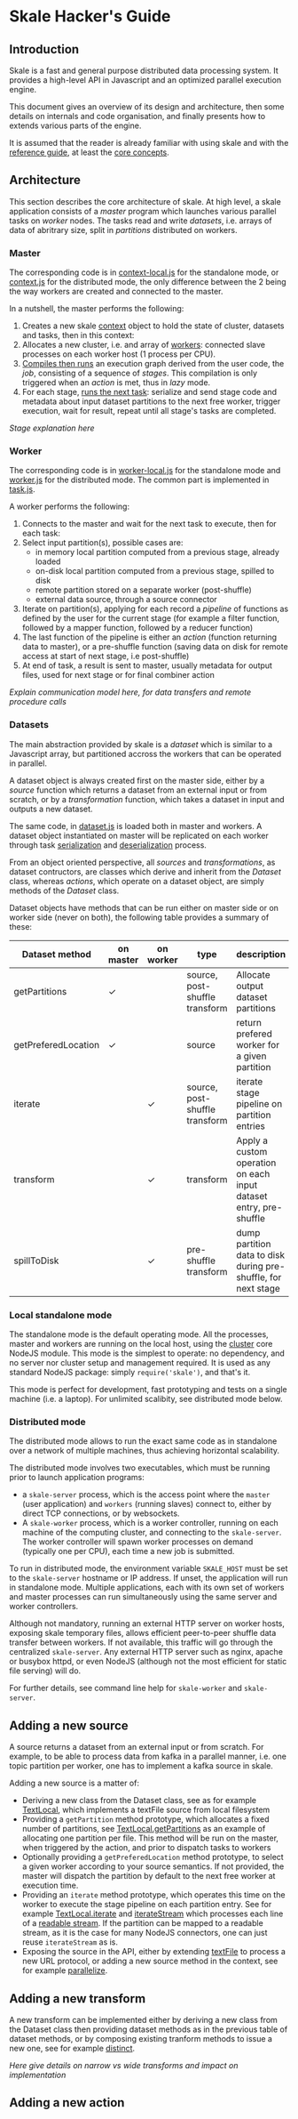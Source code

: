 # Skale Hacker's Guide

## Introduction

Skale is a fast and general purpose distributed data processing system. It provides a high-level API in Javascript and an optimized parallel execution engine.

This document gives an overview of its design and architecture, then some details on internals and code organisation, and finally presents how to extends various parts of the engine.

It is assumed that the reader is already familiar with using skale and with the [reference guide], at least the [core concepts].

## Architecture

This section describes the core architecture of skale. At high level, a skale application consists of a *master* program which launches various parallel tasks on *worker* nodes. The tasks read and write *datasets*, i.e. arrays of data of abritrary size, split in *partitions* distributed on workers.

### Master

The corresponding code is in [context-local.js] for the standalone mode, or [context.js] for the distributed mode, the only difference between the 2 being the way workers are created and connected to the master.

In a nutshell, the master performs the following:

1. Creates a new skale [context] object to hold the state of cluster, datasets and tasks, then in this context:
2. Allocates a new cluster, i.e. and array of [workers]: connected slave processes on each worker host (1 process per CPU).
3. [Compiles then runs] an execution graph derived from the user code, the *job*, consisting of a sequence of *stages*. This compilation is only triggered when an *action* is met, thus in *lazy* mode.
4. For each stage, [runs the next task]: serialize and send stage code and metadata about input dataset partitions to the next free worker, trigger execution, wait for result, repeat until all stage's tasks are completed.

*Stage explanation here*

### Worker

The corresponding code is in [worker-local.js] for the standalone mode and [worker.js] for the distributed mode. The common part is implemented in [task.js].

A worker performs the following:

1. Connects to the master and wait for the next task to execute, then for each task:
2. Select input partition(s), possible cases are:
   - in memory local partition computed from a previous stage, already loaded
   - on-disk local partition computed from a previous stage, spilled to disk
   - remote partition stored on a separate worker (post-shuffle)
   - external data source, through a source connector
3. Iterate on partition(s), applying for each record a *pipeline* of functions as defined by the user for the current stage (for example a filter function, followed by a mapper function, followed by a reducer function)
4. The last function of the pipeline is either an *action* (function returning data to master), or a pre-shuffle function (saving data on disk for remote access at start of next stage, i.e post-shuffle)
5. At end of task, a result is sent to master, usually metadata for output files, used for next stage or for final combiner action

*Explain communication model here, for data transfers and remote procedure calls*

### Datasets

The main abstraction provided by skale is a *dataset* which is similar to a Javascript array, but partitioned accross the workers that can be operated in parallel.

A dataset object is always created first on the master side, either by a *source* function which returns a dataset from an external input or from scratch, or by a *transformation* function, which takes a dataset in input and outputs a new dataset.

The same code, in [dataset.js] is loaded both in master and workers. A dataset object instantiated on master will be replicated on each worker through task [serialization] and [deserialization] process.

From an object oriented perspective, all *sources* and *transformations*, as dataset contructors, are classes which derive and inherit from the *Dataset* class, whereas *actions*, which operate on a dataset object, are simply methods of the *Dataset* class.

Dataset objects have methods that can be run either on master side or on worker side (never on both), the following table provides a summary of these:

|Dataset method     | on master | on worker | type | description |
|-------------------|-----------|-----------|------|-------------|
|getPartitions      | ✓ |   | source, post-shuffle transform| Allocate output dataset partitions |
|getPreferedLocation| ✓ |   | source                        | return prefered worker for a given partition |
|iterate            |   | ✓ | source, post-shuffle transform| iterate stage pipeline on partition entries|
|transform          |   | ✓ | transform                     | Apply a custom operation on each input dataset entry, pre-shuffle|
|spillToDisk        |   | ✓ | pre-shuffle transform         | dump partition data to disk during pre-shuffle, for next stage|

### Local standalone mode

The standalone mode is the default operating mode. All the processes, master and workers are running on the local host, using the [cluster] core NodeJS module. This mode is the simplest to operate: no dependency, and no server nor cluster setup and management required.  It is used as any standard NodeJS package: simply `require('skale')`, and that's it.

This mode is perfect for development, fast prototyping and tests on a single machine (i.e. a laptop). For unlimited scalibity, see distributed mode below.

### Distributed mode

The distributed mode allows to run the exact same code as in standalone over a network of multiple machines, thus achieving horizontal scalability.

The distributed mode involves two executables, which must be running prior to launch application programs:

- a `skale-server` process, which is the access point where the `master` (user application) and `workers` (running slaves) connect to, either by direct TCP connections, or by websockets.
- A `skale-worker` process, which is a worker controller, running on each machine of the computing cluster, and connecting to the `skale-server`. The worker controller will spawn worker processes on demand (typically one per CPU), each time a new job is submitted.

To run in distributed mode, the environment variable `SKALE_HOST` must be set to the `skale-server` hostname or IP address. If unset, the application will run in standalone mode. Multiple applications, each with its own set of workers and master processes can run simultaneously using the same server and worker controllers.

Although not mandatory, running an external HTTP server on worker hosts, exposing skale temporary files, allows efficient peer-to-peer shuffle data transfer between workers. If not available, this traffic will go through the centralized `skale-server`. Any external HTTP server such as nginx, apache or busybox httpd, or even NodeJS (although not the most efficient for static file serving) will do.

For further details, see command line help for `skale-worker` and `skale-server`.

## Adding a new source

A source returns a dataset from an external input or from scratch. For example, to be able to process data from kafka in a parallel manner, i.e. one topic partition per worker, one has to implement a kafka source in skale.

Adding a new source is a matter of:

- Deriving a new class from the Dataset class, see as for example [TextLocal], which implements a textFile source from local filesystem
- Providing a `getPartition` method prototype, which allocates a fixed number of partitions, see [TextLocal.getPartitions] as an example of allocating one partition per file. This method will be run on the master, when triggered by the action, and prior to dispatch tasks to workers
- Optionally providing a `getPreferedLocation` method prototype, to select a given worker according to your source semantics. If not provided, the master will dispatch the partition by default to the next free worker at execution time.
- Providing an `iterate` method prototype, which operates this time on the worker to execute the stage pipeline on each partition entry. See for example [TextLocal.iterate] and [iterateStream] which processes each line of a [readable stream]. If the partition can be mapped to a readable stream, as it is the case for many NodeJS connectors, one can just reuse `iterateStream` as is.
- Exposing the source in the API, either by extending [textFile] to process a new URL protocol, or adding a new source method in the context, see for example [parallelize].

## Adding a new transform

A new transform can be implemented either by deriving a new class from the Dataset class then providing dataset methods as in the previous table of dataset methods, or by composing existing tranform methods to issue a new one, see for example [distinct].

*Here give details on narrow vs wide transforms and impact on implementation*

## Adding a new action

[reference guide]: https://github.com/skale-me/skale-engine/blob/0.7.0/doc/skale-API.md
[core concepts]: https://github.com/skale-me/skale-engine/blob/0.7.0/doc/skale-API.md#core-concepts
[context-local.js]: https://github.com/skale-me/skale-engine/blob/0.7.0/lib/context-local.js
[context.js]: https://github.com/skale-me/skale-engine/blob/0.7.0/lib/context.js
[context]: https://github.com/skale-me/skale-engine/blob/0.7.0/lib/context.js#L22
[workers]: https://github.com/skale-me/skale-engine/blob/0.7.0/lib/context.js#L51-L53
[Compiles then runs]: https://github.com/skale-me/skale-engine/blob/0.7.0/lib/context.js#L223
[runs the next task]: https://github.com/skale-me/skale-engine/blob/0.7.0/lib/context.js#L129
[worker-local.js]: https://github.com/skale-me/skale-engine/blob/0.7.0/lib/worker-local.js
[worker.js]: https://github.com/skale-me/skale-engine/blob/0.7.0/bin/worker.js
[task.js]: https://github.com/skale-me/skale-engine/blob/0.7.0/lib/task.js
[dataset.js]: https://github.com/skale-me/skale-engine/blob/0.7.0/lib/dataset.js
[serialization]: https://github.com/skale-me/skale-engine/blob/0.7.0/lib/context.js#L141
[deserialization]: https://github.com/skale-me/skale-engine/blob/0.7.0/bin/worker.js#L275
[cluster]: https://nodejs.org/dist/latest-v8.x/docs/api/cluster.html
[TextLocal]: https://github.com/skale-me/skale-engine/blob/0.7.0/lib/dataset.js#L911-L919
[TextLocal.getPartitions]: https://github.com/skale-me/skale-engine/blob/0.7.0/lib/dataset.js#L921-L941
[TextLocal.iterate]: https://github.com/skale-me/skale-engine/blob/0.7.0/lib/dataset.js#L943
[iterateStream]: https://github.com/skale-me/skale-engine/blob/0.7.0/lib/dataset.js#L800
[readable stream]: https://nodejs.org/api/stream.html#stream_class_stream_readable
[textFile]: https://github.com/skale-me/skale-engine/blob/0.7.0/lib/context.js#L112-121
[parallelize]: https://github.com/skale-me/skale-engine/blob/0.7.0/lib/context.js#L107
[distinct]: https://github.com/skale-me/skale-engine/blob/0.7.0/lib/dataset.js#L121-L125
